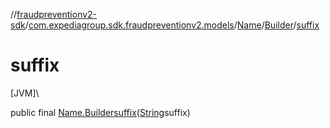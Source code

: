 //[fraudpreventionv2-sdk](../../../../index.md)/[com.expediagroup.sdk.fraudpreventionv2.models](../../index.md)/[Name](../index.md)/[Builder](index.md)/[suffix](suffix.md)

# suffix

[JVM]\

public final [Name.Builder](index.md)[suffix](suffix.md)([String](https://docs.oracle.com/javase/8/docs/api/java/lang/String.html)suffix)
